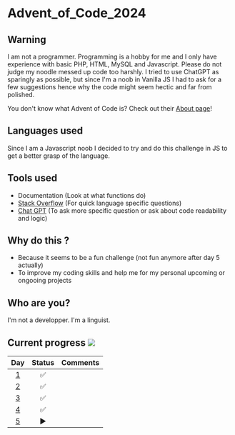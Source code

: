 # Advent_of_Code_2024

## Warning

I am not a programmer. Programming is a hobby for me and I only have experience with basic PHP, HTML, MySQL and Javascript. Please do not judge my noodle messed up code too harshly. I tried to use ChatGPT as sparingly as possible, but since I'm a noob in Vanilla JS I had to ask for a few suggestions hence why the code might seem hectic and far from polished.

You don't know what Advent of Code is? Check out their [About page](https://adventofcode.com/2024/about)!

## Languages used

Since I am a Javascript noob I decided to try and do this challenge in JS to get a better grasp of the language.

## Tools used

- Documentation (Look at what functions do)
- [Stack Overflow](https://stackoverflow.com/) (For quick language specific questions)
- [Chat GPT](https://chat.openai.com/) (To ask more specific question or ask about code readability and logic)

## Why do this ?

- Because it seems to be a fun challenge (not fun anymore after day 5 actually)
- To improve my coding skills and help me for my personal upcoming or ongooing projects

## Who are you?

I'm not a developper. I'm a linguist.

## Current progress ![](https://geps.dev/progress/12)

|     Day     | Status | Comments |
| :---------: | :----: | :------- |
| [1](Day_01) |   ✅   |          |
| [2](Day_02) |   ✅   |          |
| [3](Day_03) |   ✅   |          |
| [4](Day_04) |   ✅   |          |
| [5](Day_05) |   ▶️   |          |
